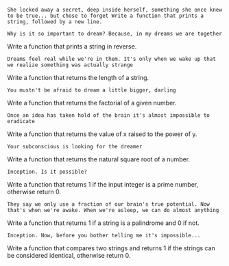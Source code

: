 

    She locked away a secret, deep inside herself, something she once knew to be true... but chose to forget Write a function that prints a string, followed by a new line.

    Why is it so important to dream? Because, in my dreams we are together

Write a function that prints a string in reverse.

    Dreams feel real while we're in them. It's only when we wake up that we realize something was actually strange

Write a function that returns the length of a string.

    You mustn't be afraid to dream a little bigger, darling

Write a function that returns the factorial of a given number.

    Once an idea has taken hold of the brain it's almost impossible to eradicate

Write a function that returns the value of x raised to the power of y.

    Your subconscious is looking for the dreamer

Write a function that returns the natural square root of a number.

    Inception. Is it possible?

Write a function that returns 1 if the input integer is a prime number, otherwise return 0.

    They say we only use a fraction of our brain's true potential. Now that's when we're awake. When we're asleep, we can do almost anything

Write a function that returns 1 if a string is a palindrome and 0 if not.

    Inception. Now, before you bother telling me it's impossible...

Write a function that compares two strings and returns 1 if the strings can be considered identical, otherwise return 0.

